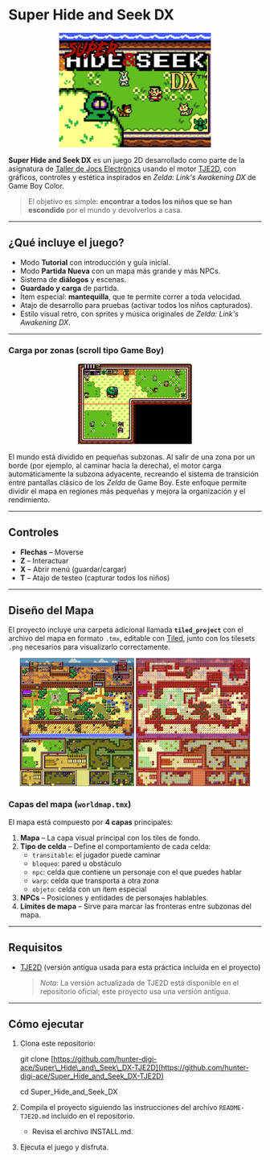 # Super Hide and Seek DX

<p align="center">
  <img src="images/titlescreen.png" width="60%" />
</p>

**Super Hide and Seek DX** es un juego 2D desarrollado como parte de la asignatura de [Taller de Jocs Electrònics](https://tamats.com/upf/?page_id=11) usando el motor [TJE2D](https://github.com/jagenjo/TJE2D), con gráficos, controles y estética inspirados en *Zelda: Link's Awakening DX* de Game Boy Color.

> El objetivo es simple: **encontrar a todos los niños que se han escondido** por el mundo y devolverlos a casa.

---

## ¿Qué incluye el juego?

- Modo **Tutorial** con introducción y guía inicial.
- Modo **Partida Nueva** con un mapa más grande y más NPCs.
- Sistema de **diálogos** y escenas.
- **Guardado y carga** de partida.
- Ítem especial: **mantequilla**, que te permite correr a toda velocidad.
- Atajo de desarrollo para pruebas (activar todos los niños capturados).
- Estilo visual retro, con sprites y música originales de *Zelda: Link's Awakening DX*.

---

### Carga por zonas (scroll tipo Game Boy)

<p align="center">
  <img src="images/divided_map.png" width="45%" />
</p>

El mundo está dividido en pequeñas subzonas. Al salir de una zona por un borde (por ejemplo, al caminar hacia la derecha), el motor carga automáticamente la subzona adyacente, recreando el sistema de transición entre pantallas clásico de los *Zelda* de Game Boy. Este enfoque permite dividir el mapa en regiones más pequeñas y mejora la organización y el rendimiento.

---

## Controles

- **Flechas** – Moverse
- **Z** – Interactuar
- **X** – Abrir menú (guardar/cargar)
- **T** – Atajo de testeo (capturar todos los niños)

---

## Diseño del Mapa

El proyecto incluye una carpeta adicional llamada **`tiled_project`** con el archivo del mapa en formato `.tmx`, editable con [Tiled](https://www.mapeditor.org/), junto con los tilesets `.png` necesarios para visualizarlo correctamente.

<p align="center">
  <img src="images/worldmap_tiled.png" width="45%" />
  <img src="images/worldmap_tiled_limits.png" width="45%" />
</p>

### Capas del mapa (`worldmap.tmx`)

El mapa está compuesto por **4 capas** principales:

1. **Mapa** – La capa visual principal con los tiles de fondo.
2. **Tipo de celda** – Define el comportamiento de cada celda:  
   - `transitable`: el jugador puede caminar  
   - `bloqueo`: pared u obstáculo  
   - `npc`: celda que contiene un personaje con el que puedes hablar  
   - `warp`: celda que transporta a otra zona  
   - `objeto`: celda con un ítem especial
3. **NPCs** – Posiciones y entidades de personajes hablables.
4. **Límites de mapa** – Sirve para marcar las fronteras entre subzonas del mapa.

---

## Requisitos

- [TJE2D](https://github.com/jagenjo/TJE2D) (versión antigua usada para esta práctica incluida en el proyecto)
  > *Nota:* La versión actualizada de TJE2D está disponible en el repositorio oficial; este proyecto usa una versión antigua.

---

## Cómo ejecutar

1. Clona este repositorio:

   git clone [https://github.com/hunter-digi-ace/Super\_Hide\_and\_Seek\_DX-TJE2D](https://github.com/hunter-digi-ace/Super_Hide_and_Seek_DX-TJE2D)

   cd Super\_Hide\_and\_Seek\_DX
2. Compila el proyecto siguiendo las instrucciones del archivo `README-TJE2D.md` incluido en el repositorio.
   - Revisa el archivo INSTALL.md.
3. Ejecuta el juego y disfruta.